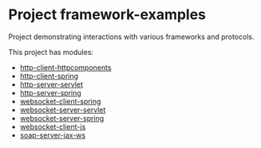 # Project framework-examples
Project demonstrating interactions with various frameworks and protocols.

This project has modules: 
* [http-client-httpcomponents](http-client-httpcomponents/README.md#http-client-httpcomponents)
* [http-client-spring](http-client-spring/README.md#http-client-spring)
* [http-server-servlet](http-server-servlet/README.md#http-server-servlet)
* [http-server-spring](http-server-spring/README.md#http-server-spring)
* [websocket-client-spring](websocket-client-spring/README.md#websocket-client-spring)
* [websocket-server-servlet](websocket-server-servlet/README.md#websocket-server-servlet)
* [websocket-server-spring](websocket-server-spring/README.md#websocket-server-spring)
* [websocket-client-js](websocket-client-js/README.md#websocket-client-js)
* [soap-server-jax-ws](soap-server-jax-ws/README.md#soap-server-jax-ws)
